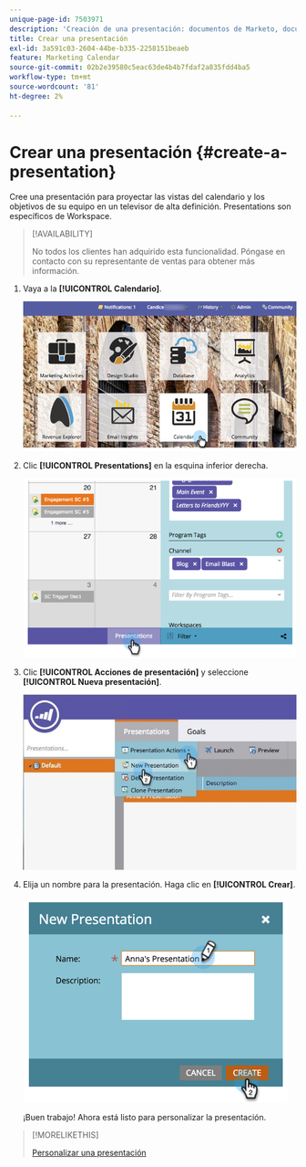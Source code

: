 ```yaml
---
unique-page-id: 7503971
description: 'Creación de una presentación: documentos de Marketo, documentación del producto'
title: Crear una presentación
exl-id: 3a591c03-2604-44be-b335-2258151beaeb
feature: Marketing Calendar
source-git-commit: 02b2e39580c5eac63de4b4b7fdaf2a835fdd4ba5
workflow-type: tm+mt
source-wordcount: '81'
ht-degree: 2%

---
```


# Crear una presentación {#create-a-presentation}

Cree una presentación para proyectar las vistas del calendario y los objetivos de su equipo en un televisor de alta definición. Presentations son específicos de Workspace.

>[!AVAILABILITY]
>
>
>No todos los clientes han adquirido esta funcionalidad. Póngase en contacto con su representante de ventas para obtener más información.

1. Vaya a la **[!UICONTROL Calendario]**.

   ![](assets/2017-05-10-15-30-47.png)

1. Clic **[!UICONTROL Presentations]** en la esquina inferior derecha.

   ![](assets/image2015-3-18-12-3a29-3a26.png)

1. Clic **[!UICONTROL Acciones de presentación]** y seleccione **[!UICONTROL Nueva presentación]**.

   ![](assets/image2015-3-26-12-3a38-3a6.png)

1. Elija un nombre para la presentación. Haga clic en **[!UICONTROL Crear]**.

   ![](assets/image2015-3-18-12-3a32-3a30.png)

   ¡Buen trabajo! Ahora está listo para personalizar la presentación.

>[!MORELIKETHIS]
>
>[Personalizar una presentación](/help/marketo/product-docs/core-marketo-concepts/marketing-calendar/calendar-hd/customize-a-presentation.md)
